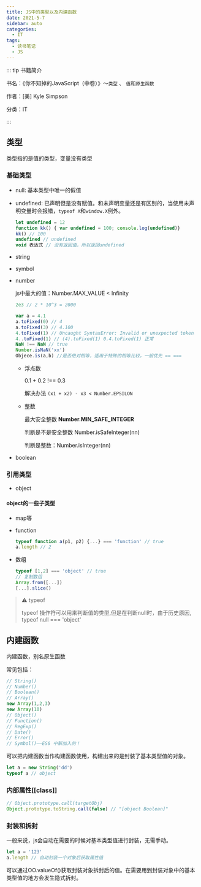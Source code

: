 ```yaml
---
title: JS中的类型以及内建函数
date: 2021-5-7
sidebar: auto
categories:
  - IT
tags:
  - 读书笔记
  - JS
---
```


::: tip 书籍简介

书名：《你不知掉的JavaScript（中卷）》～`类型` 、 `值`和`原生函数`

作者：[美] Kyle Simpson

分类：IT

:::

<!-- more -->

## 类型

类型指的是值的类型，变量没有类型

### 基础类型

* null: 基本类型中唯一的假值

* undefined: 已声明但是没有赋值。和未声明变量还是有区别的，当使用未声明变量时会报错，`typeof X`和`window.X`例外。
  ```js
  let undefined = 12
  function kk() { var undefined = 100; console.log(undefined)}
  kk() // 100
  undefined // undefined
  void 表达式 // 没有返回值，所以返回undefined
  ```

* string

* symbol

* number

  js中最大的值：Number.MAX_VALUE < Infinity

  ```js
  2e3 // 2 * 10^3 = 2000

  var a = 4.1
  a.toFixed(0) // 4
  a.toFixed(3) // 4.100
  4.toFixed(1) // Uncaught SyntaxError: Invalid or unexpected token
  4..toFixed(1) // (4).toFixed(1) 0.4.toFixed(1) 正常
  NaN !== NaN // true
  Number.isNaN('xx')
  Objece.is(a,b) //是否绝对相等，适用于特殊的相等比较，一般优先 == ===
  ```

  * 浮点数

    0.1 + 0.2 !== 0.3

    解决办法 `(x1 + x2) - x3 < Number.EPSILON`

  * 整数

    最大安全整数 **Number.MIN_SAFE_INTEGER**

    判断是不是安全整数 Number.isSafeInteger(nn)

    判断是整数：Number.isInteger(nn)

* boolean

### 引用类型

* object

#### object的一些子类型

* map等

* function
  ```js
  typeof function a(p1, p2) {...} === 'function' // true
  a.length // 2
  ```

* 数组
  ```js
  typeof [1,2] === 'object' // true
  // 复制数组
  Array.from([...])
  [...].slice()
  ```

> ⚠️  typeof
>
> typeof   操作符可以用来判断值的类型,但是在判断null时，由于历史原因, typeof null === 'object'

## 内建函数

内建函数，别名原生函数

常见包括：
```js
// String()
// Number()
// Boolean()
// Array()
new Array(1,2,3)
new Array(10)
// Object()
// Function()
// RegExp()
// Date()
// Error()
// Symbol()——ES6 中新加入的！
```

可以把内建函数当作构建函数使用，构建出来的是封装了基本类型值的对象。
```js
let a = new String('dd')
typeof a // object
```

### 内部属性[[class]]

```js
// Object.prototype.call(targetObj)
Object.prototype.toString.call(false) // "[object Boolean]"
```

### 封装和拆封

一般来说，js会自动在需要的时候对基本类型值进行封装，无需手动。
```js
let a = '123'
a.length // 自动封装一个对象后获取属性值
```
可以通过OO.valueOf()获取封装对象拆封后的值。在需要用到封装对象中的基本类型值的地方会发生隐式拆封。
